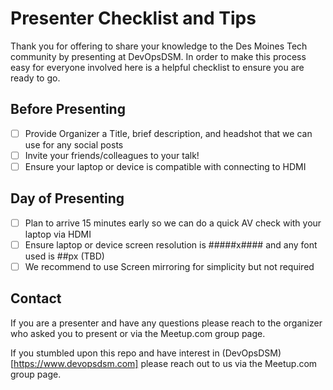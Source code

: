 # Presenter Checklist and Tips

Thank you for offering to share your knowledge to the Des Moines Tech community by presenting at DevOpsDSM.  In order to make this process easy for everyone involved here is a helpful checklist to ensure you are ready to go. 

## Before Presenting
- [ ] Provide Organizer a Title, brief description, and headshot that we can use for any social posts
- [ ] Invite your friends/colleagues to your talk!
- [ ] Ensure your laptop or device is compatible with connecting to HDMI

## Day of Presenting
- [ ] Plan to arrive 15 minutes early so we can do a quick AV check with your laptop via HDMI
- [ ] Ensure laptop or device screen resolution is #####x#### and any font used is ##px (TBD)
- [ ] We recommend to use Screen mirroring for simplicity but not required

## Contact

If you are a presenter and have any questions please reach to the organizer who asked you to present or via the Meetup.com group page.

If you stumbled upon this repo and have interest in (DevOpsDSM)[https://www.devopsdsm.com] please reach out to us via the Meetup.com group page.
